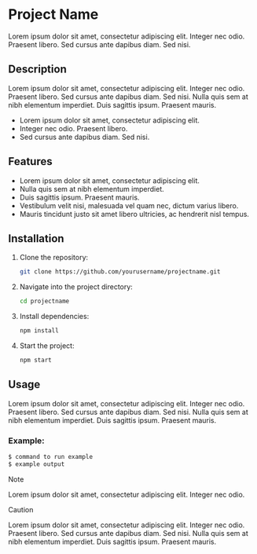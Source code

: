 # Project Name

Lorem ipsum dolor sit amet, consectetur adipiscing elit. Integer nec odio. Praesent libero. Sed cursus ante dapibus diam. Sed nisi.

## Description

Lorem ipsum dolor sit amet, consectetur adipiscing elit. Integer nec odio. Praesent libero. Sed cursus ante dapibus diam. Sed nisi. Nulla quis sem at nibh elementum imperdiet. Duis sagittis ipsum. Praesent mauris.

- Lorem ipsum dolor sit amet, consectetur adipiscing elit.
- Integer nec odio. Praesent libero.
- Sed cursus ante dapibus diam. Sed nisi.

## Features

- Lorem ipsum dolor sit amet, consectetur adipiscing elit.
- Nulla quis sem at nibh elementum imperdiet.
- Duis sagittis ipsum. Praesent mauris.
- Vestibulum velit nisi, malesuada vel quam nec, dictum varius libero.
- Mauris tincidunt justo sit amet libero ultricies, ac hendrerit nisl tempus.

## Installation

1. Clone the repository:
    ```bash
    git clone https://github.com/yourusername/projectname.git
    ```

2. Navigate into the project directory:
    ```bash
    cd projectname
    ```

3. Install dependencies:
    ```bash
    npm install
    ```

4. Start the project:
    ```bash
    npm start
    ```

## Usage

Lorem ipsum dolor sit amet, consectetur adipiscing elit. Integer nec odio. Praesent libero. Sed cursus ante dapibus diam. Sed nisi. Nulla quis sem at nibh elementum imperdiet. Duis sagittis ipsum. Praesent mauris.

### Example:

```bash
$ command to run example
$ example output
```

> [!NOTE]
> Lorem ipsum dolor sit amet, consectetur adipiscing elit. Integer nec odio.

> [!CAUTION]
> Lorem ipsum dolor sit amet, consectetur adipiscing elit. Integer nec odio. Praesent libero. Sed cursus ante dapibus diam. Sed nisi. Nulla quis sem at nibh elementum imperdiet. Duis sagittis ipsum. Praesent mauris.

